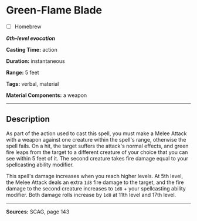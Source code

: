 # Green-Flame Blade

- [ ] Homebrew

***0th-level evocation***

**Casting Time:** action

**Duration:** instantaneous

**Range:** 5 feet

**Tags:** verbal, material

**Material Components:** a weapon

---

## Description
As part of the action used to cast this spell, you must make a Melee Attack with a weapon against one creature within the spell's range, otherwise the spell fails.
On a hit, the target suffers the attack's normal effects, and green fire leaps from the target to a different creature of your choice that you can see within 5 feet of it.
The second creature takes fire damage equal to your spellcasting ability modifier.

This spell's damage increases when you reach higher levels.
At 5th level, the Melee Attack deals an extra `1d8` fire damage to the target, and the fire damage to the second creature increases to `1d8` + your spellcasting ability modifier.
Both damage rolls increase by `1d8` at 11th level and 17th level.

---

**Sources:** SCAG, page 143

